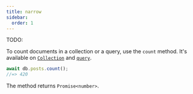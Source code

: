 ```yaml
---
title: narrow
sidebar:
  order: 1
---
```


TODO:

To count documents in a collection or a query, use the `count` method. It's available on [`Collection`](/classes/collection/#count) and [`query`](/api/reading/query/#counting).

```ts
await db.posts.count();
//=> 420
```

The method returns `Promise<number>`.
